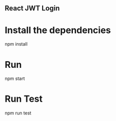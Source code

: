 ## React JWT Login


# Install the dependencies
npm install

# Run
npm start

# Run Test
npm run test